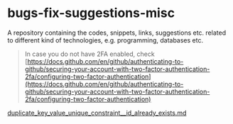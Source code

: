 # bugs-fix-suggestions-misc

A repository containing the codes, snippets, links, suggestions etc. related to different kind of technologies, e.g. programming, databases etc.


> In case you do not have 2FA enabled, check [https://docs.github.com/en/github/authenticating-to-github/securing-your-account-with-two-factor-authentication-2fa/configuring-two-factor-authentication](https://docs.github.com/en/github/authenticating-to-github/securing-your-account-with-two-factor-authentication-2fa/configuring-two-factor-authentication)

[duplicate_key_value_unique_constraint__id_already_exists.md](./databases/postgresql/duplicate_key_value_unique_constraint__id_already_exists.md)